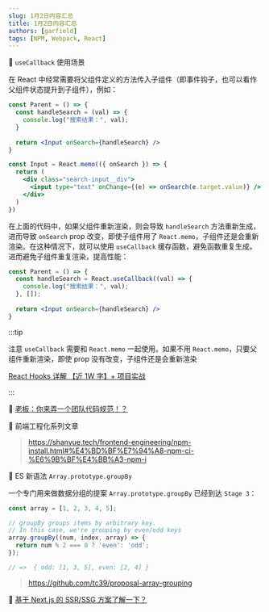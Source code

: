 ```yaml
---
slug: 1月2日内容汇总
title: 1月2日内容汇总
authors: [garfield]
tags: [NPM, Webpack, React]
---
```


📒 `useCallback` 使用场景

在 React 中经常需要将父组件定义的方法传入子组件（即事件钩子，也可以看作父组件状态提升到子组件），例如：

```jsx
const Parent = () => {
  const handleSearch = (val) => {
    console.log("搜索结果：", val);
  }
  
  return <Input onSearch={handleSearch} />
}

const Input = React.memo(({ onSearch }) => {
  return (
    <div class="search-input__div">
      <input type="text" onChange={(e) => onSearch(e.target.value)} />
    </div>
  )
})
```

在上面的代码中，如果父组件重新渲染，则会导致 `handleSearch` 方法重新生成，进而导致 `onSearch` prop 改变，即使子组件用了 `React.memo`，子组件还是会重新渲染。在这种情况下，就可以使用 `useCallback` 缓存函数，避免函数重复生成，进而避免子组件重复渲染，提高性能：

```jsx
const Parent = () => {
  const handleSearch = React.useCallback((val) => {
    console.log("搜索结果：", val);
  }, []);
  
  return <Input onSearch={handleSearch} />
}
```

:::tip

注意 `useCallback` 需要和 `React.memo` 一起使用。如果不用 `React.memo`，只要父组件重新渲染，即使 prop 没有改变，子组件还是会重新渲染

[React Hooks 详解 【近 1W 字】+ 项目实战](https://juejin.cn/post/6844903985338400782)

:::

📒 [老板：你来弄一个团队代码规范！？](https://juejin.cn/post/7033210664844066853)

📒 前端工程化系列文章

> https://shanyue.tech/frontend-engineering/npm-install.html#%E4%BD%BF%E7%94%A8-npm-ci-%E6%9B%BF%E4%BB%A3-npm-i

📒 ES 新语法 `Array.prototype.groupBy`

一个专门用来做数据分组的提案 `Array.prototype.groupBy` 已经到达 `Stage 3`：

```js
const array = [1, 2, 3, 4, 5];

// groupBy groups items by arbitrary key.
// In this case, we're grouping by even/odd keys
array.groupBy((num, index, array) => {
  return num % 2 === 0 ? 'even': 'odd';
});

// =>  { odd: [1, 3, 5], even: [2, 4] }
```

> https://github.com/tc39/proposal-array-grouping

📒 [基于 Next.js 的 SSR/SSG 方案了解一下？](https://juejin.cn/post/7046204235226021901)
